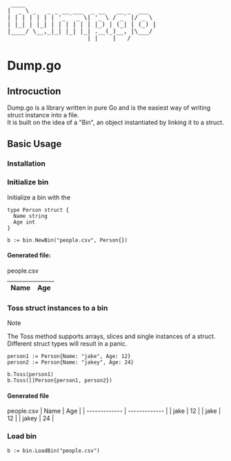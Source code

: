 <pre>
 ____                                    
|  _ \ _   _ _ __ ___  _ __   __ _  ___  
| | | | | | | '_ ` _ \| '_ \ / _` |/ _ \ 
| |_| | |_| | | | | | | |_) | (_| | (_) |
|____/ \__,_|_| |_| |_| .__(_)__, |\___/ 
                      |_|    |___/       
</pre>
# Dump.go

## Introcuction
Dump.go is a library written in pure Go and is the easiest way of writing struct instance into a file. <br>
It is built on the idea of a "Bin", an object instantiated by linking it to a struct.

## Basic Usage

### Installation

### Initialize bin
Initialize a bin with the
```
type Person struct {
  Name string
  Age int
}

b := bin.NewBin("people.csv", Person{})
```
#### Generated file: 
people.csv

| Name | Age |
| ------------- | ------------- |

### Toss struct instances to a bin
> [!NOTE]
> The Toss method supports arrays, slices and single instances of a struct. Different struct types will result in a panic.
```
person1 := Person{Name: "jake", Age: 12}
person2 := Person{Name: "jakey", Age: 24}

b.Toss(person1)
b.Toss([]Person{person1, person2})
```
#### Generated file
people.csv
| Name | Age |
| ------------- | ------------- |
| jake  | 12  |
| jake  | 12  |
| jakey  | 24  |

### Load bin
```
b := bin.LoadBin("people.csv")
```
